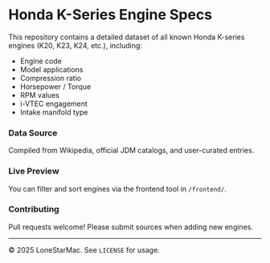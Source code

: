 # Honda K-Series Engine Specs

This repository contains a detailed dataset of all known Honda K-series engines (K20, K23, K24, etc.), including:
- Engine code
- Model applications
- Compression ratio
- Horsepower / Torque
- RPM values
- i-VTEC engagement
- Intake manifold type

### Data Source

Compiled from Wikipedia, official JDM catalogs, and user-curated entries.

### Live Preview

You can filter and sort engines via the frontend tool in `/frontend/`.

### Contributing

Pull requests welcome! Please submit sources when adding new engines.

---

© 2025 LoneStarMac. See `LICENSE` for usage.